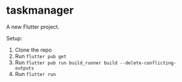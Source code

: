 # taskmanager

A new Flutter project.

Setup:
1. Clone the repo
2. Run `flutter pub get`
3. Run `flutter pub run build_runner build --delete-conflicting-outputs`
4. Run `flutter run`
